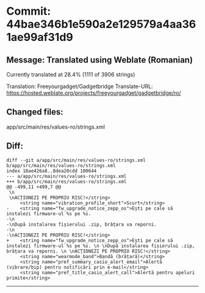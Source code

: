 # Commit: 44bae346b1e590a2e129579a4aa361ae99af31d9
## Message: Translated using Weblate (Romanian)

Currently translated at 28.4% (1111 of 3906 strings)

Translation: Freeyourgadget/Gadgetbridge
Translate-URL: https://hosted.weblate.org/projects/freeyourgadget/gadgetbridge/ro/
## Changed files:
app/src/main/res/values-ro/strings.xml

## Diff:
```
diff --git a/app/src/main/res/values-ro/strings.xml b/app/src/main/res/values-ro/strings.xml
index 18ae426a8..8dea20cdd 100644
--- a/app/src/main/res/values-ro/strings.xml
+++ b/app/src/main/res/values-ro/strings.xml
@@ -499,11 +499,7 @@
 \n
 \nACȚIONEZI PE PROPRIU RISC!</string>
     <string name="vibration_profile_short">Scurt</string>
-    <string name="fw_upgrade_notice_zepp_os">Ești pe cale să instalezi firmware-ul %s pe %s.
-\n
-\nDupă instalarea fișierului .zip, brățara va reporni.
-\n
-\nACȚIONEZI PE PROPRIU RISC!</string>
+    <string name="fw_upgrade_notice_zepp_os">Ești pe cale să instalezi firmware-ul %s pe %s. \n \nDupă instalarea fișierului .zip, brățara va reporni. \n \nACȚIONEZI PE PROPRIU RISC!</string>
     <string name="wearmode_band">Bandă (brățară)</string>
     <string name="pref_summary_casio_alert_email">Alertă (vibrare/bip) pentru notificări prin e-mail</string>
     <string name="pref_title_casio_alert_call">Alertă pentru apeluri primite</string>
```
-----------------------------------
